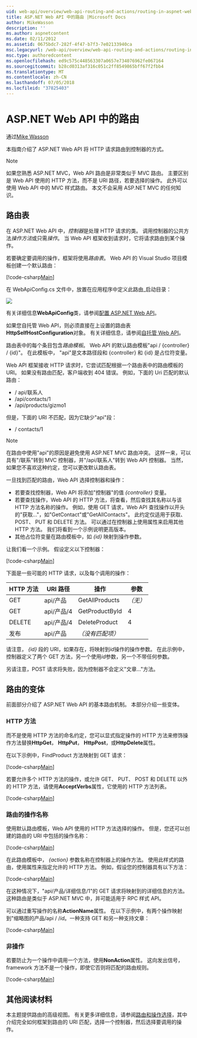 ```yaml
---
uid: web-api/overview/web-api-routing-and-actions/routing-in-aspnet-web-api
title: ASP.NET Web API 中的路由 |Microsoft Docs
author: MikeWasson
description: ''
ms.author: aspnetcontent
ms.date: 02/11/2012
ms.assetid: 0675bdc7-282f-4f47-b7f3-7e02133940ca
msc.legacyurl: /web-api/overview/web-api-routing-and-actions/routing-in-aspnet-web-api
msc.type: authoredcontent
ms.openlocfilehash: ed9c575c448563307a0657e734076962fe067164
ms.sourcegitcommit: b28cd0313af316c051c2ff8549865bff67f2fbb4
ms.translationtype: MT
ms.contentlocale: zh-CN
ms.lasthandoff: 07/05/2018
ms.locfileid: "37825403"
---
```

<a name="routing-in-aspnet-web-api"></a>ASP.NET Web API 中的路由
====================
通过[Mike Wasson](https://github.com/MikeWasson)

本指南介绍了 ASP.NET Web API 将 HTTP 请求路由到控制器的方式。

> [!NOTE]
> 如果您熟悉 ASP.NET MVC，Web API 路由是非常类似于 MVC 路由。 主要区别是 Web API 使用的 HTTP 方法，而不是 URI 路径，若要选择的操作。 此外可以使用 Web API 中的 MVC 样式路由。 本文不会采用 ASP.NET MVC 的任何知识。


## <a name="routing-tables"></a>路由表

在 ASP.NET Web API 中，*控制器*是处理 HTTP 请求的类。 调用控制器的公共方法*操作方法*或只需*操作*。 当 Web API 框架收到请求时，它将请求路由到某个操作。

若要确定要调用的操作，框架将使用*路由表*。 Web API 的 Visual Studio 项目模板创建一个默认路由：

[!code-csharp[Main](routing-in-aspnet-web-api/samples/sample1.cs)]

在 WebApiConfig.cs 文件中，放置在应用程序中定义此路由\_启动目录：

![](routing-in-aspnet-web-api/_static/image1.png)

有关详细信息**WebApiConfig**类，请参阅[配置 ASP.NET Web API](../advanced/configuring-aspnet-web-api.md)。

如果您自托管 Web API，则必须直接在上设置的路由表**HttpSelfHostConfiguration**对象。 有关详细信息，请参阅[自托管 Web API](../older-versions/self-host-a-web-api.md)。

路由表中的每个条目包含*路由模板*。 Web API 的默认路由模板&quot;api / {controller} / {id}&quot;。 在此模板中， &quot;api&quot;是文本路径段和 {controller} 和 {id} 是占位符变量。

Web API 框架接收 HTTP 请求时，它尝试匹配根据一个路由表中的路由模板的 URI。 如果没有路由匹配，客户端收到 404 错误。 例如，下面的 Uri 匹配的默认路由：

- / api/联系人
- /api/contacts/1
- /api/products/gizmo1

但是，下面的 URI 不匹配，因为它缺少&quot;api&quot;段：

- / contacts/1

> [!NOTE]
> 在路由中使用"api"的原因是避免使用 ASP.NET MVC 路由冲突。 这样一来，可以具有&quot;/联系&quot;转到 MVC 控制器，并&quot;/api/联系人&quot;转到 Web API 控制器。 当然，如果您不喜欢这种约定，您可以更改默认路由表。

一旦找到匹配的路由，Web API 选择控制器和操作：

- 若要查找控制器，Web API 将添加&quot;控制器&quot;的值 *{controller}* 变量。
- 若要查找操作，Web API 的 HTTP 方法，将查看，然后查找其名称以与该 HTTP 方法名称的操作。 例如，使用 GET 请求，Web API 查找操作以开头的&quot;获取...&quot;，如&quot;GetContact&quot;或&quot;GetAllContacts&quot;。 此约定仅适用于获取、 POST、 PUT 和 DELETE 方法。 可以通过在控制器上使用属性来启用其他 HTTP 方法。 我们将看到一个示例说明更高版本。
- 其他占位符变量在路由模板中，如 *{id}* 映射到操作参数。

让我们看一个示例。 假设定义以下控制器：

[!code-csharp[Main](routing-in-aspnet-web-api/samples/sample2.cs)]

下面是一些可能的 HTTP 请求，以及每个调用的操作：

| HTTP 方法 | URI 路径 | 操作 | 参数 |
| --- | --- | --- | --- |
| GET | api/产品 | GetAllProducts | *（无）* |
| GET | api/产品/4 | GetProductById | 4 |
| DELETE | api/产品/4 | DeleteProduct | 4 |
| 发布 | api/产品 | *（没有匹配项）* |  |

请注意， *{id}* 段的 URI，如果存在，将映射到*id*操作的操作参数。 在此示例中，控制器定义了两个 GET 方法，另一个使用*id*参数，另一个不带任何参数。

另请注意，POST 请求将失败，因为控制器不会定义&quot;文章...&quot;方法。

## <a name="routing-variations"></a>路由的变体

前面部分介绍了 ASP.NET Web API 的基本路由机制。 本部分介绍一些变体。

### <a name="http-methods"></a>HTTP 方法

而不是使用 HTTP 方法的命名约定，您可以显式指定操作的 HTTP 方法来修饰操作方法替换**HttpGet**， **HttpPut**， **HttpPost**，或**HttpDelete**属性。

在以下示例中，FindProduct 方法映射到 GET 请求：

[!code-csharp[Main](routing-in-aspnet-web-api/samples/sample3.cs)]

若要允许多个 HTTP 方法的操作，或允许 GET、 PUT、 POST 和 DELETE 以外的 HTTP 方法，请使用**AcceptVerbs**属性，它使用的 HTTP 方法列表。

[!code-csharp[Main](routing-in-aspnet-web-api/samples/sample4.cs)]

<a id="routing_by_action_name"></a>
### <a name="routing-by-action-name"></a>路由的操作名称

使用默认路由模板，Web API 使用的 HTTP 方法选择的操作。 但是，您还可以创建的路由的 URI 中包括的操作名称：

[!code-csharp[Main](routing-in-aspnet-web-api/samples/sample5.cs)]

在此路由模板中， *{action}* 参数名称在控制器上的操作方法。 使用此样式的路由，使用属性来指定允许的 HTTP 方法。 例如，假设您的控制器具有以下方法：

[!code-csharp[Main](routing-in-aspnet-web-api/samples/sample6.cs)]

在这种情况下，"api/产品/详细信息/1"的 GET 请求将映射到的详细信息的方法。 这种路由是类似于 ASP.NET MVC 中，并可能适用于 RPC 样式 API。

可以通过重写操作的名称**ActionName**属性。 在以下示例中，有两个操作映射到&quot;缩略图的产品/api / /*id*。一种支持 GET 和另一种支持文章：

[!code-csharp[Main](routing-in-aspnet-web-api/samples/sample7.cs)]

### <a name="non-actions"></a>非操作

若要防止为一个操作中调用一个方法，使用**NonAction**属性。 这向发出信号，framework 方法不是一个操作，即使它否则将匹配的路由规则。

[!code-csharp[Main](routing-in-aspnet-web-api/samples/sample8.cs)]

## <a name="further-reading"></a>其他阅读材料

本主题提供路由的高级视图。 有关更多详细信息，请参阅[路由和操作选择](routing-and-action-selection.md)，其中介绍完全如何框架到路由的 URI 匹配，选择一个控制器，然后选择要调用的操作。
